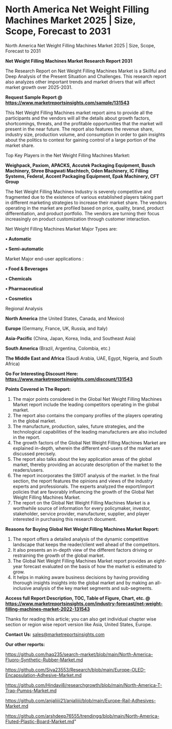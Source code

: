 # North America Net Weight Filling Machines Market 2025 | Size, Scope, Forecast to 2031
North America Net Weight Filling Machines Market 2025 | Size, Scope, Forecast to 2031

<strong>Net Weight Filling Machines Market Research Report 2031</strong>

The Research Report on Net Weight Filling Machines Market is a Skillful and Deep Analysis of the Present Situation and Challenges. This research report also analyzes other important trends and market drivers that will affect market growth over 2025-2031.

<strong>Request Sample Report @ <a href=https://www.marketreportsinsights.com/sample/131543>https://www.marketreportsinsights.com/sample/131543</a></strong>

This Net Weight Filling Machines market report aims to provide all the participants and the vendors will all the details about growth factors, shortcomings, threats, and the profitable opportunities that the market will present in the near future. The report also features the revenue share, industry size, production volume, and consumption in order to gain insights about the politics to contest for gaining control of a large portion of the market share.

Top Key Players in the Net Weight Filling Machines Market:

<strong>Weighpack, Paxiom, APACKS, Accutek Packaging Equipment, Busch Machinery, Shree Bhagwati Machtech, Oden Machinery, IC Filling Systems, Federal, Accent Packaging Equipment, Epak Machinery, CFT Group</strong>

The Net Weight Filling Machines Industry is severely competitive and fragmented due to the existence of various established players taking part in different marketing strategies to increase their market share. The vendors operating in the market are profiled based on price, quality, brand, product differentiation, and product portfolio. The vendors are turning their focus increasingly on product customization through customer interaction.

Net Weight Filling Machines Market Major Types are:

<strong>• Automatic

• Semi-automatic</strong>

Market Major end-user applications :

<strong>• Food & Beverages

• Chemicals

• Pharmaceutical

• Cosmetics</strong>

Regional Analysis

</u><strong><b>North America</b></strong> (the United States, Canada, and Mexico)

<strong><b>Europe </b></strong>(Germany, France, UK, Russia, and Italy)

<strong><b>Asia-Pacific</b></strong> (China, Japan, Korea, India, and Southeast Asia)

<strong><b>South America</b></strong> (Brazil, Argentina, Colombia, etc.)

<strong><b>The Middle East and Africa</b></strong> (Saudi Arabia, UAE, Egypt, Nigeria, and South Africa)

<strong>Go For Interesting Discount Here: <a href=https://www.marketreportsinsights.com/discount/131543>https://www.marketreportsinsights.com/discount/131543</a></strong>

<strong>Points Covered in The Report:</strong>
<ol>
  <li>The major points considered in the Global Net Weight Filling Machines Market report include the leading competitors operating in the global market.</li>
  <li>The report also contains the company profiles of the players operating in the global market.</li>
  <li>The manufacture, production, sales, future strategies, and the technological capabilities of the leading manufacturers are also included in the report.</li>
  <li>The growth factors of the Global Net Weight Filling Machines Market are explained in-depth, wherein the different end-users of the market are discussed precisely.</li>
  <li>The report also talks about the key application areas of the global market, thereby providing an accurate description of the market to the readers/users.</li>
  <li>The report incorporates the SWOT analysis of the market. In the final section, the report features the opinions and views of the industry experts and professionals. The experts analyzed the export/import policies that are favorably influencing the growth of the Global Net Weight Filling Machines Market.</li>
  <li>The report on the Global Net Weight Filling Machines Market is a worthwhile source of information for every policymaker, investor, stakeholder, service provider, manufacturer, supplier, and player interested in purchasing this research document.</li>
</ol>
<strong>Reasons for Buying Global Net Weight Filling Machines Market Report:</strong>

<ol>
  <li>The report offers a detailed analysis of the dynamic competitive landscape that keeps the reader/client well ahead of the competitors.</li>
  <li>It also presents an in-depth view of the different factors driving or restraining the growth of the global market.</li>
  <li>The Global Net Weight Filling Machines Market report provides an eight-year forecast evaluated on the basis of how the market is estimated to grow.</li>
  <li>It helps in making aware business decisions by having providing thorough insights insights into the global market and by making an all-inclusive analysis of the key market segments and sub-segments.</li>
</ol>
<strong>Access full Report Description, TOC, Table of Figure, Chart, etc. @ <a href=https://www.marketreportsinsights.com/industry-forecast/net-weight-filling-machines-market-2022-131543>https://www.marketreportsinsights.com/industry-forecast/net-weight-filling-machines-market-2022-131543</a></strong>


Thanks for reading this article; you can also get individual chapter wise section or region wise report version like Asia, United States, Europe.

<strong>Contact Us:</strong>
sales@marketreportsinsights.com

<strong>Our other reports:</strong>

<a href=https://github.com/haq235/search-market/blob/main/North-America-Fluoro-Synthetic-Rubber-Market.md>https://github.com/haq235/search-market/blob/main/North-America-Fluoro-Synthetic-Rubber-Market.md</a>

<a href=https://github.com/Siya23553/Research/blob/main/Europe-OLED-Encapsulation-Adhesive-Market.md>https://github.com/Siya23553/Research/blob/main/Europe-OLED-Encapsulation-Adhesive-Market.md</a>

<a href=https://github.com/Hindavi8/researchgrowth/blob/main/North-America-T-Trap-Pumps-Market.md>https://github.com/Hindavi8/researchgrowth/blob/main/North-America-T-Trap-Pumps-Market.md</a>

<a href=https://github.com/anjaliiii21/anjaliiii/blob/main/Europe-Rail-Adhesives-Market.md>https://github.com/anjaliiii21/anjaliiii/blob/main/Europe-Rail-Adhesives-Market.md</a>

<a href=https://github.com/arshdeep76555/trendingg/blob/main/North-America-Fluted-Plastic-Board-Market.md>https://github.com/arshdeep76555/trendingg/blob/main/North-America-Fluted-Plastic-Board-Market.md</a>"
